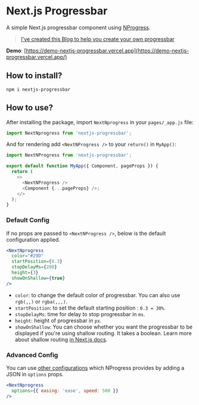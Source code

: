 # Next.js Progressbar
A simple Next.js progressbar component using [NProgress](http://ricostacruz.com/nprogress/).

> [I've created this Blog to help you create your own progressbar](https://gosink.in/next-js-make-your-own-progress-bar-indicator-component-easily/)

**Demo**: [https://demo-nextjs-progressbar.vercel.app](https://demo-nextjs-progressbar.vercel.app/)

## How to install?
```
npm i nextjs-progressbar
```

## How to use?
After installing the package, import `NextNprogress` in your `pages/_app.js` file:
```js
import NextNprogress from 'nextjs-progressbar';
```
And for rendering add `<NextNProgress />` to your `return()` in `MyApp()`:
```js
import NextNProgress from 'nextjs-progressbar';

export default function MyApp({ Component, pageProps }) {
  return (
    <>
      <NextNProgress />
      <Component {...pageProps} />;
    </>
  );
}
```

### Default Config
If no props are passed to `<NextNProgress />`, below is the default configuration applied.
```jsx
<NextNprogress
  color="#29D"
  startPosition={0.3}
  stopDelayMs={200}
  height={3}
  showOnShallow={true}
/>
```
* `color`: to change the default color of progressbar. You can also use `rgb(,,)` or `rgba(,,,)`.  
* `startPosition`: to set the default starting position : `0.3 = 30%`.
* `stopDelayMs`: time for delay to stop progressbar in `ms`.  
* `height`: height of progressbar in `px`.  
* `showOnShallow`: You can choose whether you want the progressbar to be displayed if you're using shallow routing. It takes a boolean. Learn more about shallow routing [in Next.js docs](https://nextjs.org/docs/routing/shallow-routing).

### Advanced Config
You can use [other configurations](https://github.com/rstacruz/nprogress#configuration) which NProgress provides by adding a JSON in `options` props.
```jsx
<NextNprogress
  options={{ easing: 'ease', speed: 500 }}
/>
```
